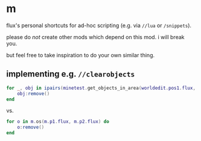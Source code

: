# m

flux's personal shortcuts for ad-hoc scripting (e.g. via `//lua` or `/snippets`).

please do *not* create other mods which depend on this mod. i will break you.

but feel free to take inspiration to do your own similar thing.

## implementing e.g. `//clearobjects`

```lua
for _, obj in ipairs(minetest.get_objects_in_area(worldedit.pos1.flux, worldedit.pos2.flux)) do
    obj:remove()
end
```

vs.

```lua
for o in m.os(m.p1.flux, m.p2.flux) do
    o:remove()
end
```
